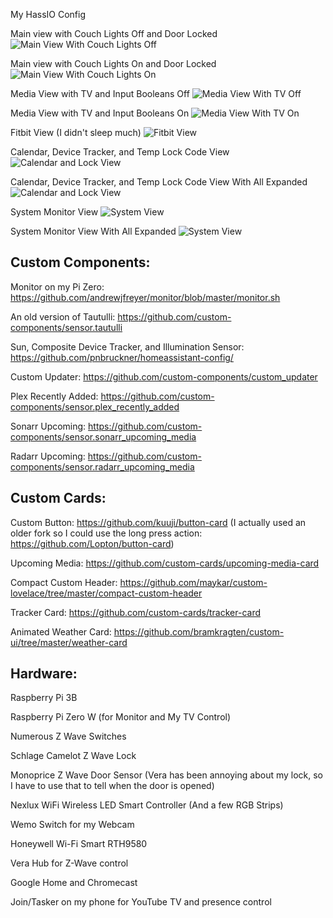 My HassIO Config

Main view with Couch Lights Off and Door Locked
![Main View With Couch Lights Off](Screenshots/main-view-couch-off.png)

Main view with Couch Lights On and Door Locked
![Main View With Couch Lights On](Screenshots/main-view-couch-on.png)

Media View with TV and Input Booleans Off
![Media View With TV Off](Screenshots/media-view-tv-off.png)

Media View with TV and Input Booleans On
![Media View With TV On](Screenshots/media-view-tv-on.png)

Fitbit View (I didn't sleep much)
![Fitbit View](Screenshots/fitbit_view.png)

Calendar, Device Tracker, and Temp Lock Code View
![Calendar and Lock View](Screenshots/calendar_lock_view.png)

Calendar, Device Tracker, and Temp Lock Code View With All Expanded
![Calendar and Lock View](Screenshots/calendar_lock_view_collapsed.png)

System Monitor View
![System View](Screenshots/system_view.png)

System Monitor View With All Expanded
![System View](Screenshots/system_view_collapsed.png)

## Custom Components:

Monitor on my Pi Zero: https://github.com/andrewjfreyer/monitor/blob/master/monitor.sh

An old version of Tautulli: https://github.com/custom-components/sensor.tautulli

Sun, Composite Device Tracker, and Illumination Sensor: https://github.com/pnbruckner/homeassistant-config/

Custom Updater: https://github.com/custom-components/custom_updater

Plex Recently Added: https://github.com/custom-components/sensor.plex_recently_added

Sonarr Upcoming: https://github.com/custom-components/sensor.sonarr_upcoming_media

Radarr Upcoming: https://github.com/custom-components/sensor.radarr_upcoming_media


## Custom Cards:

Custom Button: https://github.com/kuuji/button-card (I actually used an older fork so I could use the long press action: https://github.com/Lopton/button-card)

Upcoming Media: https://github.com/custom-cards/upcoming-media-card

Compact Custom Header: https://github.com/maykar/custom-lovelace/tree/master/compact-custom-header

Tracker Card: https://github.com/custom-cards/tracker-card

Animated Weather Card: https://github.com/bramkragten/custom-ui/tree/master/weather-card


## Hardware:

Raspberry Pi 3B

Raspberry Pi Zero W (for Monitor and My TV Control)

Numerous Z Wave Switches

Schlage Camelot Z Wave Lock

Monoprice Z Wave Door Sensor (Vera has been annoying about my lock, so I have to use that to tell when the door is opened)

Nexlux WiFi Wireless LED Smart Controller (And a few RGB Strips)

Wemo Switch for my Webcam

Honeywell Wi-Fi Smart RTH9580

Vera Hub for Z-Wave control

Google Home and Chromecast

Join/Tasker on my phone for YouTube TV and presence control